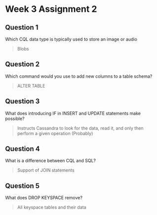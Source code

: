 # Week 3 Assignment 2

## Question 1

Which CQL data type is typically used to store an image or audio
>Blobs

## Question 2

Which command would you use to add new columns to a table schema?
>ALTER TABLE

## Question 3

What does introducing IF in INSERT and UPDATE statements make possible?
>Instructs Cassandra to look for the data, read it, and only then perform a given operation (Probably)

## Question 4

What is a difference between CQL and SQL?
>Support of JOIN statements

## Question 5

What does DROP KEYSPACE remove?
>All keyspace tables and their data
